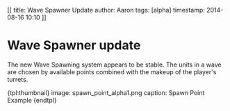 [[
title: Wave Spawner Update
author: Aaron
tags: [alpha]
timestamp: 2014-08-16 10:10 
]]

# Wave Spawner update

The new Wave Spawning system appears to be stable. The units in a wave are chosen by available points combined with the makeup of the player's turrets. 

{tpl:thumbnail}
image: spawn_point_alpha1.png
caption: Spawn Point Example
{endtpl}

